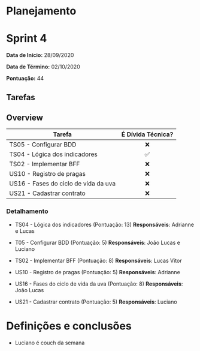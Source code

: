 # Planejamento

# Sprint 4

**Data de Início:** 28/09/2020

**Data de Término:** 02/10/2020

**Pontuação:** 44

## Tarefas

## Overview
| Tarefa | É Dívida Técnica? |
| -------- | :----: |
| TS05 - Configurar BDD | :x: |
| TS04 - Lógica dos indicadores | :white_check_mark: |
| TS02 - Implementar BFF | :x: |
| US10 - Registro de pragas | :x: |
| US16 - Fases do ciclo de vida da uva | :x: |
| US21 - Cadastrar contrato | :x: |

### Detalhamento

* TS04 - Lógica dos indicadores (Pontuação: 13)
    **Responsáveis**: Adrianne e Lucas
    
* T05 - Configurar BDD (Pontuação: 5)
    **Responsáveis**: João Lucas e Luciano
    
* TS02 - Implementar BFF (Pontuação: 8)
    **Responsáveis**: Lucas Vitor
    
* US10 - Registro de pragas (Pontuação: 5)
    **Responsáveis**: Adrianne
    
* US16 - Fases do ciclo de vida da uva (Pontuação: 8)
    **Responsáveis**: João Lucas
    
* US21 - Cadastrar contrato (Pontuação: 5)
    **Responsáveis**: Luciano 

# Definições e conclusões 

* Luciano é couch da semana
